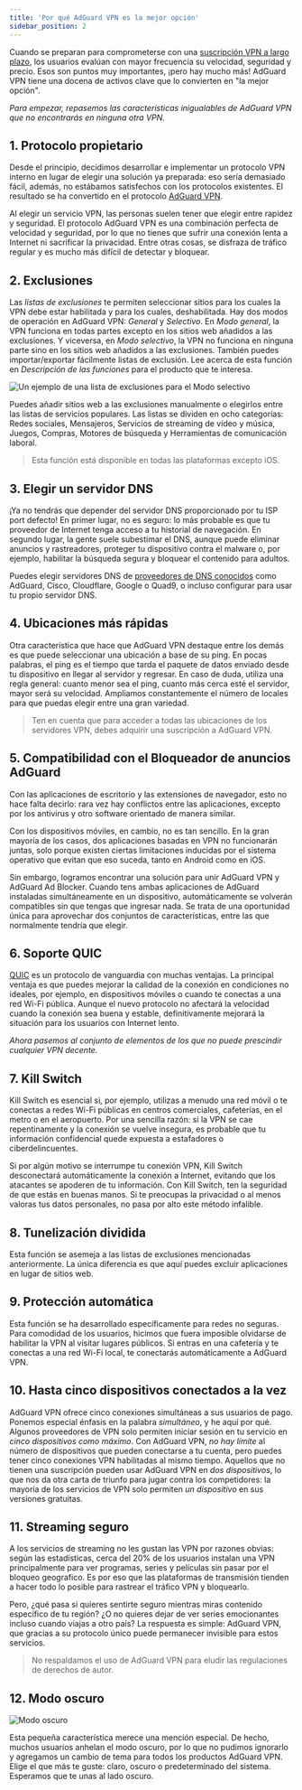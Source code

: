 ```yaml
---
title: 'Por qué AdGuard VPN es la mejor opción'
sidebar_position: 2
---
```


Cuando se preparan para comprometerse con una [suscripción VPN a largo plazo](subscription.md), los usuarios evalúan con mayor frecuencia su velocidad, seguridad y precio. Esos son puntos muy importantes, ¡pero hay mucho más! AdGuard VPN tiene una docena de activos clave que lo convierten en "la mejor opción".

*Para empezar, repasemos las características inigualables de AdGuard VPN que no encontrarás en ninguna otra VPN.*

## 1. Protocolo propietario
Desde el principio, decidimos desarrollar e implementar un protocolo VPN interno en lugar de elegir una solución ya preparada: eso sería demasiado fácil, además, no estábamos satisfechos con los protocolos existentes. El resultado se ha convertido en el protocolo [AdGuard VPN](adguard-vpn-protocol.mdx).

Al elegir un servicio VPN, las personas suelen tener que elegir entre rapidez y seguridad. El protocolo AdGuard VPN es una combinación perfecta de velocidad y seguridad, por lo que no tienes que sufrir una conexión lenta a Internet ni sacrificar la privacidad. Entre otras cosas, se disfraza de tráfico regular y es mucho más difícil de detectar y bloquear.

## 2. Exclusiones
Las *listas de exclusiones* te permiten seleccionar sitios para los cuales la VPN debe estar habilitada y para los cuales, deshabilitada. Hay dos modos de operación en AdGuard VPN: *General* y *Selectivo*. En *Modo general*, la VPN funciona en todas partes excepto en los sitios web añadidos a las exclusiones. Y viceversa, en *Modo selectivo*, la VPN no funciona en ninguna parte sino en los sitios web añadidos a las exclusiones. También puedes importar/exportar fácilmente listas de exclusión. Lee acerca de esta función en *Descripción de las funciones* para el producto que te interesa.

![Un ejemplo de una lista de exclusiones para el Modo selectivo](https://cdn.adguard.com/public/Adguard/Blog/vpn_export_exclusions.png)

Puedes añadir sitios web a las exclusiones manualmente o elegirlos entre las listas de servicios populares. Las listas se dividen en ocho categorías: Redes sociales, Mensajeros, Servicios de streaming de vídeo y música, Juegos, Compras, Motores de búsqueda y Herramientas de comunicación laboral.

> Esta función está disponible en todas las plataformas excepto iOS.

## 3. Elegir un servidor DNS
¡Ya no tendrás que depender del servidor DNS proporcionado por tu ISP port defecto! En primer lugar, no es seguro: lo más probable es que tu proveedor de Internet tenga acceso a tu historial de navegación. En segundo lugar, la gente suele subestimar el DNS, aunque puede eliminar anuncios y rastreadores, proteger tu dispositivo contra el malware o, por ejemplo, habilitar la búsqueda segura y bloquear el contenido para adultos.

Puedes elegir servidores DNS de [proveedores de DNS conocidos](https://kb.adguard.com/en/general/dns-providers) como AdGuard, Cisco, Cloudflare, Google o Quad9, o incluso configurar para usar tu propio servidor DNS.

## 4. Ubicaciones más rápidas

Otra característica que hace que AdGuard VPN destaque entre los demás es que puede seleccionar una ubicación a base de su ping. En pocas palabras, el ping es el tiempo que tarda el paquete de datos enviado desde tu dispositivo en llegar al servidor y regresar. En caso de duda, utiliza una regla general: cuanto menor sea el ping, cuanto más cerca esté el servidor, mayor será su velocidad. Ampliamos constantemente el número de locales para que puedas elegir entre una gran variedad.

> Ten en cuenta que para acceder a todas las ubicaciones de los servidores VPN, debes adquirir una suscripción a AdGuard VPN.

## 5. Compatibilidad con el Bloqueador de anuncios AdGuard

Con las aplicaciones de escritorio y las extensiones de navegador, esto no hace falta decirlo: rara vez hay conflictos entre las aplicaciones, excepto por los antivirus y otro software orientado de manera similar.

Con los dispositivos móviles, en cambio, no es tan sencillo. En la gran mayoría de los casos, dos aplicaciones basadas en VPN no funcionarán juntas, solo porque existen ciertas limitaciones inducidas por el sistema operativo que evitan que eso suceda, tanto en Android como en iOS.

Sin embargo, logramos encontrar una solución para unir AdGuard VPN y AdGuard Ad Blocker. Cuando tens ambas aplicaciones de AdGuard instaladas simultáneamente en un dispositivo, automáticamente se volverán compatibles sin que tengas que ingresar nada. Se trata de una oportunidad única para aprovechar dos conjuntos de características, entre las que normalmente tendría que elegir.

## 6. Soporte QUIC
[QUIC](https://adguard.com/en/blog/dns-over-quic.html) es un protocolo de vanguardia con muchas ventajas. La principal ventaja es que puedes mejorar la calidad de la conexión en condiciones no ideales, por ejemplo, en dispositivos móviles o cuando te conectas a una red Wi-Fi pública. Aunque el nuevo protocolo no afectará la velocidad cuando la conexión sea buena y estable, definitivamente mejorará la situación para los usuarios con Internet lento.

*Ahora pasemos al conjunto de elementos de los que no puede prescindir cualquier VPN decente.*

## 7. Kill Switch
Kill Switch es esencial si, por ejemplo, utilizas a menudo una red móvil o te conectas a redes Wi-Fi públicas en centros comerciales, cafeterías, en el metro o en el aeropuerto. Por una sencilla razón: si la VPN se cae repentinamente y la conexión se vuelve insegura, es probable que tu información confidencial quede expuesta a estafadores o ciberdelincuentes.

Si por algún motivo se interrumpe tu conexión VPN, Kill Switch desconectará automáticamente la conexión a Internet, evitando que los atacantes se apoderen de tu información. Con Kill Switch, ten la seguridad de que estás en buenas manos. Si te preocupas la privacidad o al menos valoras tus datos personales, no pasa por alto este método infalible.

## 8. Tunelización dividida
Esta función se asemeja a las listas de exclusiones mencionadas anteriormente. La única diferencia es que aquí puedes excluir aplicaciones en lugar de sitios web.

## 9. Protección automática
Esta función se ha desarrollado específicamente para redes no seguras. Para comodidad de los usuarios, hicimos que fuera imposible olvidarse de habilitar la VPN al visitar lugares públicos. Si entras en una cafetería y te conectas a una red Wi-Fi local, te conectarás automáticamente a AdGuard VPN.

## 10. Hasta cinco dispositivos conectados a la vez
AdGuard VPN ofrece cinco conexiones simultáneas a sus usuarios de pago. Ponemos especial énfasis en la palabra *simultáneo*, y he aquí por qué. Algunos proveedores de VPN solo permiten iniciar sesión en tu servicio en *cinco dispositivos como máximo*. Con AdGuard VPN, *no hay límite* al número de dispositivos que pueden conectarse a tu cuenta, pero puedes tener cinco conexiones VPN habilitadas al mismo tiempo. Aquellos que no tienen una suscripción pueden usar AdGuard VPN en *dos dispositivos*, lo que nos da otra carta de triunfo para jugar contra los competidores: la mayoría de los servicios de VPN solo permiten *un dispositivo* en sus versiones gratuitas.

## 11. Streaming seguro
A los servicios de streaming no les gustan las VPN por razones obvias: según las estadísticas, cerca del 20% de los usuarios instalan una VPN principalmente para ver programas, series y películas sin pasar por el bloqueo geografico. Es por eso que las plataformas de transmisión tienden a hacer todo lo posible para rastrear el tráfico VPN y bloquearlo.

Pero, ¿qué pasa si quieres sentirte seguro mientras miras contenido específico de tu región? ¿O no quieres dejar de ver series emocionantes incluso cuando viajas a otro país? La respuesta es simple: AdGuard VPN, que gracias a su protocolo único puede permanecer invisible para estos servicios.

> No respaldamos el uso de AdGuard VPN para eludir las regulaciones de derechos de autor.

## 12. Modo oscuro

![Modo oscuro](https://cdn.adguard.com/public/Adguard/Blog/vpn/main_en_black.png)

Esta pequeña característica merece una mención especial. De hecho, muchos usuarios anhelan el modo oscuro, por lo que no pudimos ignorarlo y agregamos un cambio de tema para todos los productos AdGuard VPN. Elige el que más te guste: claro, oscuro o predeterminado del sistema. Esperamos que te unas al lado oscuro.
